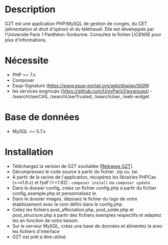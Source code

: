 # Description
G2T est une application PHP/MySQL de gestion de congés, du CET (alimentation et droit d'option) et du télétravail.
Elle est développée par l'Université Paris 1 Panthéon-Sorbonne.
Consultez le fichier LICENSE pour plus d'informations. 

# Nécessite
* PHP >= 7.x
* Composer
* Esup-Signature (https://www.esup-portail.org/wiki/display/SIGN)
* les services wsgroups (https://github.com/UnivParis1/wsgroups) - /searchUserCAS, /searchUserTrusted, /searchUser, /web-widget

# Base de données
* MySQL >= 5.7.x

# Installation
* Téléchargez la version de G2T souhaitée ([Releases G2T](https://github.com/UnivParis1/g2t/releases)).
* Décompressez le code source à partir du fichier .zip ou .tar.
* A partir de la racine de l'application, récupérez les librairies PHPCas (>=v1.6.x) et fpdf (>=1.82) : `composer install` ou `composer update`
* Dans le dossier config, créez un fichier config.php à partir du fichier config_exemple.php et personnalisez le.
* Dans le dossier images, déposez le fichier du logo de votre établissement avec le nom défini dans le config.php
* Créez les fichiers post_affectation.php, post_solde.php et post_structure.php à partir des fichiers exemples respectifs et adaptez les en fonction de votre besoin.
* Sur le serveur MySQL, créez une base de données et alimentez la avec les fichiers d'interface
* G2T est prêt à être utilisé.

